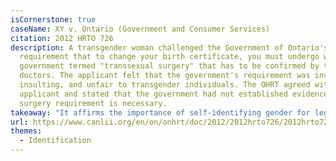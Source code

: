 ```yaml
---
isCornerstone: true
caseName: XY v. Ontario (Government and Consumer Services)
citation: 2012 HRTO 726
description: A transgender woman challenged the Government of Ontario's
  requirement that to change your birth certificate, you must undergo what the
  government termed "transsexual surgery" that has to be confirmed by two
  doctors. The applicant felt that the government's requirement was invasive,
  insulting, and unfair to transgender individuals. The OHRT agreed with the
  applicant and stated that the government had not established evidence that the
  surgery requirement is necessary.
takeaway: "It affirms the importance of self-identifying gender for legal purposes. "
url: https://www.canlii.org/en/on/onhrt/doc/2012/2012hrto726/2012hrto726.html?resultIndex=1
themes:
  - Identification
---
```

